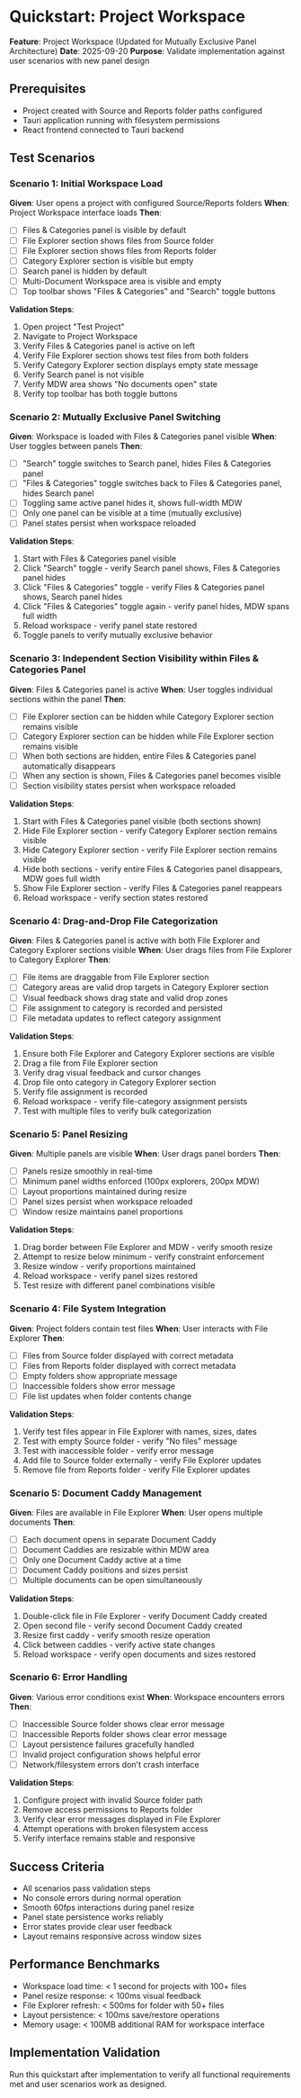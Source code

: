 # Quickstart: Project Workspace

**Feature**: Project Workspace (Updated for Mutually Exclusive Panel Architecture)
**Date**: 2025-09-20
**Purpose**: Validate implementation against user scenarios with new panel design

## Prerequisites
- Project created with Source and Reports folder paths configured
- Tauri application running with filesystem permissions
- React frontend connected to Tauri backend

## Test Scenarios

### Scenario 1: Initial Workspace Load
**Given**: User opens a project with configured Source/Reports folders
**When**: Project Workspace interface loads
**Then**:
- [ ] Files & Categories panel is visible by default
- [ ] File Explorer section shows files from Source folder
- [ ] File Explorer section shows files from Reports folder
- [ ] Category Explorer section is visible but empty
- [ ] Search panel is hidden by default
- [ ] Multi-Document Workspace area is visible and empty
- [ ] Top toolbar shows "Files & Categories" and "Search" toggle buttons

**Validation Steps**:
1. Open project "Test Project"
2. Navigate to Project Workspace
3. Verify Files & Categories panel is active on left
4. Verify File Explorer section shows test files from both folders
5. Verify Category Explorer section displays empty state message
6. Verify Search panel is not visible
7. Verify MDW area shows "No documents open" state
8. Verify top toolbar has both toggle buttons

### Scenario 2: Mutually Exclusive Panel Switching
**Given**: Workspace is loaded with Files & Categories panel visible
**When**: User toggles between panels
**Then**:
- [ ] "Search" toggle switches to Search panel, hides Files & Categories panel
- [ ] "Files & Categories" toggle switches back to Files & Categories panel, hides Search panel
- [ ] Toggling same active panel hides it, shows full-width MDW
- [ ] Only one panel can be visible at a time (mutually exclusive)
- [ ] Panel states persist when workspace reloaded

**Validation Steps**:
1. Start with Files & Categories panel visible
2. Click "Search" toggle - verify Search panel shows, Files & Categories panel hides
3. Click "Files & Categories" toggle - verify Files & Categories panel shows, Search panel hides
4. Click "Files & Categories" toggle again - verify panel hides, MDW spans full width
5. Reload workspace - verify panel state restored
6. Toggle panels to verify mutually exclusive behavior

### Scenario 3: Independent Section Visibility within Files & Categories Panel
**Given**: Files & Categories panel is active
**When**: User toggles individual sections within the panel
**Then**:
- [ ] File Explorer section can be hidden while Category Explorer section remains visible
- [ ] Category Explorer section can be hidden while File Explorer section remains visible
- [ ] When both sections are hidden, entire Files & Categories panel automatically disappears
- [ ] When any section is shown, Files & Categories panel becomes visible
- [ ] Section visibility states persist when workspace reloaded

**Validation Steps**:
1. Start with Files & Categories panel visible (both sections shown)
2. Hide File Explorer section - verify Category Explorer section remains visible
3. Hide Category Explorer section - verify File Explorer section remains visible
4. Hide both sections - verify entire Files & Categories panel disappears, MDW goes full width
5. Show File Explorer section - verify Files & Categories panel reappears
6. Reload workspace - verify section states restored

### Scenario 4: Drag-and-Drop File Categorization
**Given**: Files & Categories panel is active with both File Explorer and Category Explorer sections visible
**When**: User drags files from File Explorer to Category Explorer
**Then**:
- [ ] File items are draggable from File Explorer section
- [ ] Category areas are valid drop targets in Category Explorer section
- [ ] Visual feedback shows drag state and valid drop zones
- [ ] File assignment to category is recorded and persisted
- [ ] File metadata updates to reflect category assignment

**Validation Steps**:
1. Ensure both File Explorer and Category Explorer sections are visible
2. Drag a file from File Explorer section
3. Verify drag visual feedback and cursor changes
4. Drop file onto category in Category Explorer section
5. Verify file assignment is recorded
6. Reload workspace - verify file-category assignment persists
7. Test with multiple files to verify bulk categorization

### Scenario 5: Panel Resizing
**Given**: Multiple panels are visible
**When**: User drags panel borders
**Then**:
- [ ] Panels resize smoothly in real-time
- [ ] Minimum panel widths enforced (100px explorers, 200px MDW)
- [ ] Layout proportions maintained during resize
- [ ] Panel sizes persist when workspace reloaded
- [ ] Window resize maintains panel proportions

**Validation Steps**:
1. Drag border between File Explorer and MDW - verify smooth resize
2. Attempt to resize below minimum - verify constraint enforcement
3. Resize window - verify proportions maintained
4. Reload workspace - verify panel sizes restored
5. Test resize with different panel combinations visible

### Scenario 4: File System Integration
**Given**: Project folders contain test files
**When**: User interacts with File Explorer
**Then**:
- [ ] Files from Source folder displayed with correct metadata
- [ ] Files from Reports folder displayed with correct metadata
- [ ] Empty folders show appropriate message
- [ ] Inaccessible folders show error message
- [ ] File list updates when folder contents change

**Validation Steps**:
1. Verify test files appear in File Explorer with names, sizes, dates
2. Test with empty Source folder - verify "No files" message
3. Test with inaccessible folder - verify error message
4. Add file to Source folder externally - verify File Explorer updates
5. Remove file from Reports folder - verify File Explorer updates

### Scenario 5: Document Caddy Management
**Given**: Files are available in File Explorer
**When**: User opens multiple documents
**Then**:
- [ ] Each document opens in separate Document Caddy
- [ ] Document Caddies are resizable within MDW area
- [ ] Only one Document Caddy active at a time
- [ ] Document Caddy positions and sizes persist
- [ ] Multiple documents can be open simultaneously

**Validation Steps**:
1. Double-click file in File Explorer - verify Document Caddy created
2. Open second file - verify second Document Caddy created
3. Resize first caddy - verify smooth resize operation
4. Click between caddies - verify active state changes
5. Reload workspace - verify open documents and sizes restored

### Scenario 6: Error Handling
**Given**: Various error conditions exist
**When**: Workspace encounters errors
**Then**:
- [ ] Inaccessible Source folder shows clear error message
- [ ] Inaccessible Reports folder shows clear error message
- [ ] Layout persistence failures gracefully handled
- [ ] Invalid project configuration shows helpful error
- [ ] Network/filesystem errors don't crash interface

**Validation Steps**:
1. Configure project with invalid Source folder path
2. Remove access permissions to Reports folder
3. Verify clear error messages displayed in File Explorer
4. Attempt operations with broken filesystem access
5. Verify interface remains stable and responsive

## Success Criteria
- All scenarios pass validation steps
- No console errors during normal operation
- Smooth 60fps interactions during panel resize
- Panel state persistence works reliably
- Error states provide clear user feedback
- Layout remains responsive across window sizes

## Performance Benchmarks
- Workspace load time: < 1 second for projects with 100+ files
- Panel resize response: < 100ms visual feedback
- File Explorer refresh: < 500ms for folder with 50+ files
- Layout persistence: < 100ms save/restore operations
- Memory usage: < 100MB additional RAM for workspace interface

## Implementation Validation
Run this quickstart after implementation to verify all functional requirements met and user scenarios work as designed.